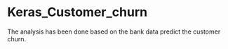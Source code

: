 # Keras_Customer_churn
The analysis has been done based on the bank data predict the customer churn.
